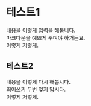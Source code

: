 테스트1
===
내용을 이렇게 입력을 해봅니다.  
마크다운을 예쁘게 꾸며야 하거든요.  
이렇게 저렇게.  

테스트2
---
내용을 이렇게 다시 해봅시다.  
띄어쓰기 두번 잊지 맙시다.  
이렇게 저렇게.
